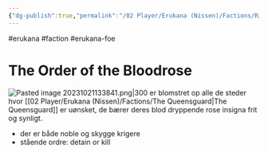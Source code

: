 ```yaml
---
{"dg-publish":true,"permalink":"/02 Player/Erukana (Nissen)/Factions/Ridderne af Blodrosen/","tags":["Erukana","erukana","faction","erukana-foe"]}
---
```



#erukana #faction #erukana-foe

# The Order of the Bloodrose

![Pasted image 20231021133841.png|300](/img/user/10%20Attachments/Pasted%20image%2020231021133841.png)
er blomstret op alle de steder hvor [[02 Player/Erukana (Nissen)/Factions/The Queensguard\|The Queensguard]] er uønsket, de bærer deres blod dryppende rose insigna frit og synligt.
- der er både noble og skygge krigere
- stående ordre: detain or kill 


